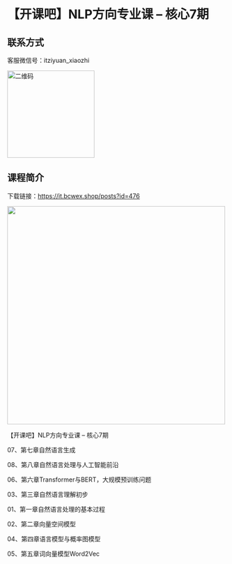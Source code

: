 # 【开课吧】NLP方向专业课 &#8211; 核心7期

## 联系方式

客服微信号：itziyuan_xiaozhi

<img src="https://ziyuanyun.oss-cn-guangzhou.aliyuncs.com/common/20240614073449/666b82192834a.jpg" width="200" height="200" alt="二维码">

## 课程简介

下载链接：https://it.bcwex.shop/posts?id=476

<img src="https://ziyuanyun.oss-cn-guangzhou.aliyuncs.com/yun/20240515152002/664462223b683.jpg" width="500" alt="">

  【开课吧】NLP方向专业课 &#8211; 核心7期

 

 07、第七章自然语言生成

 08、第八章自然语言处理与人工智能前沿

 06、第六章Transformer与BERT，大规模预训练问题

 03、第三章自然语言理解初步

 01、第一章自然语言处理的基本过程

 02、第二章向量空间模型

 04、第四章语言模型与概率图模型

 05、第五章词向量模型Word2Vec

  